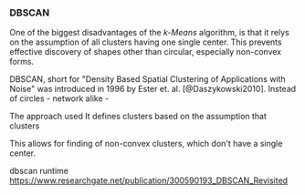 ### DBSCAN
One of the biggest disadvantages of the _k-Means_ algorithm, is that it relys on the assumption of all clusters having one single center. This prevents effective discovery of shapes other than circular, especially non-convex forms.

DBSCAN, short for "Density Based Spatial Clustering of Applications with Noise" was introduced in 1996 by Ester et. al. [@Daszykowski2010].
Instead of circles - network alike -

The approach used
 It defines clusters based on the assumption that clusters 

This allows for finding of non-convex clusters, which don't have a single center.

dbscan runtime https://www.researchgate.net/publication/300590193_DBSCAN_Revisited
